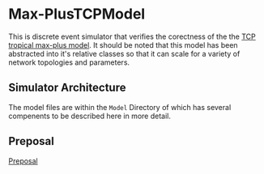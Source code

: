 # Max-PlusTCPModel


This is discrete event simulator that verifies the corectness of the the [TCP tropical max-plus model](Max-PlusTCPModel/Papers/Refrences/TCPMaxPlus.pdf). It should be noted that this model has been abstracted into it's relative classes so that it can scale for a variety of network topologies and parameters. 

## Simulator Architecture

The model files are within the `Model` Directory of which has several compenents to be described here in more detail.


## Preposal

[Preposal](https://github.com/0xJepsen/Max-PlusTCPModel/blob/master/Papers/Novel/CS557_Research_Preposal.pdf)

